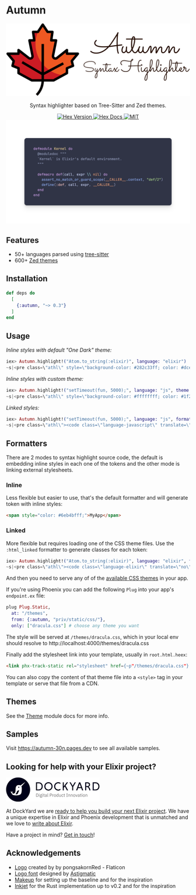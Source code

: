 # Autumn

<!-- MDOC -->

<div align="center">
  <img src="https://raw.githubusercontent.com/leandrocp/autumn/main/assets/images/autumn_logo.png" width="512" alt="Autumn logo">
</div>

<p align="center">
  Syntax highlighter based on Tree-Sitter and Zed themes.
</p>

<div align="center">
  <a href="https://hex.pm/packages/autumn">
    <img alt="Hex Version" src="https://img.shields.io/hexpm/v/autumn">
  </a>

  <a href="https://hexdocs.pm/autumn">
    <img alt="Hex Docs" src="http://img.shields.io/badge/hex.pm-docs-green.svg?style=flat">
  </a>

  <a href="https://opensource.org/licenses/MIT">
    <img alt="MIT" src="https://img.shields.io/hexpm/l/autumn">
  </a>
</div>

<div align="center">
  <img src="https://raw.githubusercontent.com/leandrocp/autumn/main/assets/images/sample.png" alt="Sample">
</div>

## Features

- 50+ languages parsed using [tree-sitter](https://tree-sitter.github.io/tree-sitter)
- 600+ [Zed themes](https://zed-themes.com)

## Installation

```elixir
def deps do
  [
    {:autumn, "~> 0.3"}
  ]
end
```

## Usage

_Inline styles with default "One Dark" theme:_

```elixir
iex> Autumn.highlight!("Atom.to_string(:elixir)", language: "elixir")
~s|<pre class=\"athl\" style=\"background-color: #282c33ff; color: #dce0e5ff;\"><code class=\"language-elixir\" translate=\"no\"><span style=\"color: #6eb4bfff;\">Atom</span><span style=\"color: #6eb4bfff;\">.</span><span style=\"color: #73ade9ff;\">to_string</span><span style=\"color: #b2b9c6ff;\">(</span><span style=\"color: #bf956aff;\">:elixir</span><span style=\"color: #b2b9c6ff;\">)</span></code></pre>|
```

_Inline styles with custom theme:_

```elixir
iex> Autumn.highlight!("setTimeout(fun, 5000);", language: "js", theme: Autumn.Themes.github_light())
~s|<pre class=\"athl\" style=\"background-color: #ffffffff; color: #1f2328ff;\"><code class=\"language-javascript\" translate=\"no\"><span style=\"color: #8250dfff;\">setTimeout</span><span style=\"color: #1f2328ff;\">(</span><span style=\"color: #1f2328ff;\">fun</span><span style=\"color: #1f2328ff;\">,</span> <span style=\"color: #0550aeff;\">5000</span><span style=\"color: #1f2328ff;\">)</span><span style=\"color: #1f2328ff;\">;</span></code></pre>|
```

_Linked styles:_

```elixir
iex> Autumn.highlight!("setTimeout(fun, 5000);", language: "js", formatter: :html_linked)
~s|<pre class=\"athl\"><code class=\"language-javascript\" translate=\"no\"><span class=\"athl-function\">setTimeout</span><span class=\"athl-punctuation athl-punctuation-bracket\">(</span><span class=\"athl-variable\">fun</span><span class=\"athl-punctuation athl-punctuation-delimiter\">,</span> <span class=\"athl-number\">5000</span><span class=\"athl-punctuation athl-punctuation-bracket\">)</span><span class=\"athl-punctuation athl-punctuation-delimiter\">;</span></code></pre>|
```

## Formatters

There are 2 modes to syntax highlight source code, the default is embedding inline styles in each one of the tokens and the other mode is linking external stylesheets.

### Inline

Less flexible but easier to use, that's the default formatter and will generate token with inline styles:

```html
<span style="color: #6eb4bfff;">MyApp</span>
```

### Linked

More flexible but requires loading one of the CSS theme files. Use the `:html_linked` formatter to generate classes for each token:

```elixir
iex> Autumn.highlight!("Atom.to_string(:elixir)", language: "elixir", formatter: :html_linked)
~s|<pre class=\"athl\"><code class=\"language-elixir\" translate=\"no\"><span class=\"athl-type\">Atom</span><span class=\"athl-operator\">.</span><span class=\"athl-function\">to_string</span><span class=\"athl-punctuation athl-punctuation-bracket\">(</span><span class=\"athl-string athl-string-special athl-string-special-symbol\">:elixir</span><span class=\"athl-punctuation athl-punctuation-bracket\">)</span></code></pre>|
```

And then you need to serve any of of the [available CSS themes](https://github.com/leandrocp/autumn/tree/main/priv/static/css) in your app.

If you're using Phoenix you can add the following `Plug` into your app's `endpoint.ex` file:

```elixir
plug Plug.Static,
  at: "/themes",
  from: {:autumn, "priv/static/css/"},
  only: ["dracula.css"] # choose any theme you want
```

The style will be served at `/themes/dracula.css`, which in your local env should resolve to http://localhost:4000/themes/dracula.css

Finally add the stylesheet link into your template, usually in `root.html.heex`:

```html
<link phx-track-static rel="stylesheet" href={~p"/themes/dracula.css"} />
```

You can also copy the content of that theme file into a `<style>` tag in your template or serve that file from a CDN.

## Themes

See the [Theme](Autumn.Theme.html) module docs for more info.

## Samples

Visit https://autumn-30n.pages.dev to see all available samples.

## Looking for help with your Elixir project?

<img src="https://raw.githubusercontent.com/leandrocp/autumn/main/assets/images/dockyard_logo.png" width="256" alt="DockYard logo">

At DockYard we are [ready to help you build your next Elixir project](https://dockyard.com/phoenix-consulting).
We have a unique expertise in Elixir and Phoenix development that is unmatched and we love to [write about Elixir](https://dockyard.com/blog/categories/elixir).

Have a project in mind? [Get in touch](https://dockyard.com/contact/hire-us)!

## Acknowledgements

* [Logo](https://www.flaticon.com/free-icons/fall) created by by pongsakornRed - Flaticon
* [Logo font](https://fonts.google.com/specimen/Sacramento) designed by [Astigmatic](http://www.astigmatic.com)
* [Makeup](https://hex.pm/packages/makeup) for setting up the baseline and for the inspiration
* [Inkjet](https://crates.io/crates/inkjet) for the Rust implementation up to v0.2 and for the inspiration
